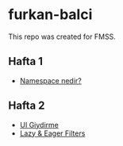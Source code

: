 # furkan-balci
This repo was created for FMSS.

## Hafta 1
- [Namespace nedir?](https://github.com/FMSSBilisimAndroid/furkan-balci/tree/main/week-1)


## Hafta 2
- [UI Giydirme](https://github.com/FMSSBilisimAndroid/furkan-balci/tree/main/week-2/ui)
- [Lazy & Eager Filters](https://github.com/FMSSBilisimAndroid/furkan-balci/tree/main/week-2)
